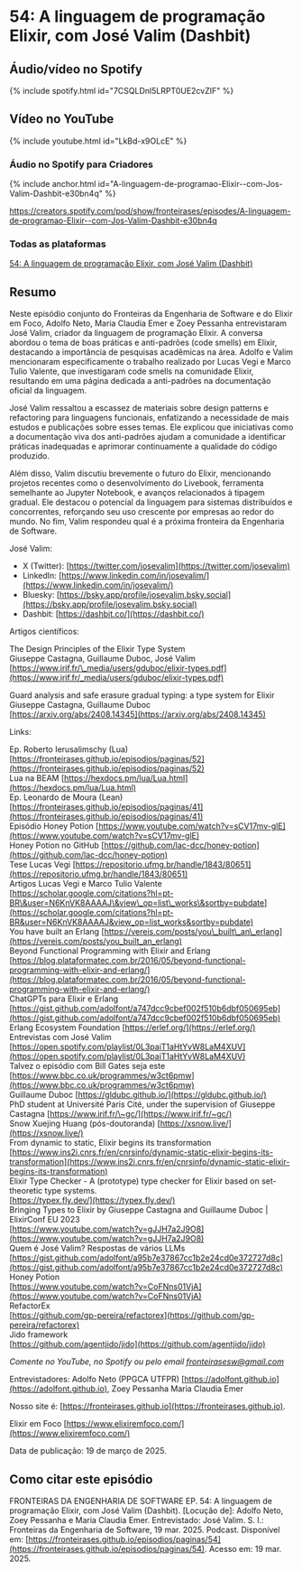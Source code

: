 # 54: A linguagem de programação Elixir, com José Valim (Dashbit)


## Áudio/vídeo no Spotify

{% include spotify.html id="7CSQLDnl5LRPT0UE2cvZIF" %}

## Vídeo no YouTube

{% include youtube.html id="LkBd-x9OLcE" %}  

### Áudio no Spotify para Criadores


{% include anchor.html id="A-linguagem-de-programao-Elixir--com-Jos-Valim-Dashbit-e30bn4q" %}


https://creators.spotify.com/pod/show/fronteirases/episodes/A-linguagem-de-programao-Elixir--com-Jos-Valim-Dashbit-e30bn4q

### Todas as plataformas


[54: A linguagem de programação Elixir, com José Valim (Dashbit)](https://creators.spotify.com/pod/show/fronteirases/episodes/A-linguagem-de-programao-Elixir--com-Jos-Valim-Dashbit-e30bn4q)


## Resumo

Neste episódio conjunto do Fronteiras da Engenharia de Software e do Elixir em Foco, Adolfo Neto, Maria Claudia Emer e Zoey Pessanha entrevistaram José Valim, criador da linguagem de programação Elixir. A conversa abordou o tema de boas práticas e anti-padrões (code smells) em Elixir, destacando a importância de pesquisas acadêmicas na área. Adolfo e Valim mencionaram especificamente o trabalho realizado por Lucas Vegi e Marco Tulio Valente, que investigaram code smells na comunidade Elixir, resultando em uma página dedicada a anti-padrões na documentação oficial da linguagem.

José Valim ressaltou a escassez de materiais sobre design patterns e refactoring para linguagens funcionais, enfatizando a necessidade de mais estudos e publicações sobre esses temas. Ele explicou que iniciativas como a documentação viva dos anti-padrões ajudam a comunidade a identificar práticas inadequadas e aprimorar continuamente a qualidade do código produzido.

Além disso, Valim discutiu brevemente o futuro do Elixir, mencionando projetos recentes como o desenvolvimento do Livebook, ferramenta semelhante ao Jupyter Notebook, e avanços relacionados à tipagem gradual. Ele destacou o potencial da linguagem para sistemas distribuídos e concorrentes, reforçando seu uso crescente por empresas ao redor do mundo. No fim, Valim respondeu qual é a próxima fronteira da Engenharia de Software.

José Valim:

- X (Twitter): [https://twitter.com/josevalim](https://twitter.com/josevalim)  
- LinkedIn: [https://www.linkedin.com/in/josevalim/](https://www.linkedin.com/in/josevalim/)  
- Bluesky: [https://bsky.app/profile/josevalim.bsky.social](https://bsky.app/profile/josevalim.bsky.social)  
- Dashbit: [https://dashbit.co/](https://dashbit.co/)

Artigos científicos:

The Design Principles of the Elixir Type System  
Giuseppe Castagna, Guillaume Duboc, José Valim  
[https://www.irif.fr/\_media/users/gduboc/elixir-types.pdf](https://www.irif.fr/_media/users/gduboc/elixir-types.pdf)

Guard analysis and safe erasure gradual typing: a type system for Elixir  
Giuseppe Castagna, Guillaume Duboc  
[https://arxiv.org/abs/2408.14345](https://arxiv.org/abs/2408.14345)

Links:

Ep. Roberto Ierusalimschy (Lua)  [https://fronteirases.github.io/episodios/paginas/52](https://fronteirases.github.io/episodios/paginas/52)   
Lua na BEAM [https://hexdocs.pm/lua/Lua.html](https://hexdocs.pm/lua/Lua.html)  
Ep. Leonardo de Moura (Lean) [https://fronteirases.github.io/episodios/paginas/41](https://fronteirases.github.io/episodios/paginas/41)   
Episódio Honey Potion [https://www.youtube.com/watch?v=sCV17mv-glE](https://www.youtube.com/watch?v=sCV17mv-glE)   
Honey Potion no GitHub [https://github.com/lac-dcc/honey-potion](https://github.com/lac-dcc/honey-potion)  
Tese Lucas Vegi [https://repositorio.ufmg.br/handle/1843/80651](https://repositorio.ufmg.br/handle/1843/80651)   
Artigos Lucas Vegi e Marco Tulio Valente  
[https://scholar.google.com/citations?hl=pt-BR\&user=N6KnVK8AAAAJ\&view\_op=list\_works\&sortby=pubdate](https://scholar.google.com/citations?hl=pt-BR&user=N6KnVK8AAAAJ&view_op=list_works&sortby=pubdate)  
You have built an Erlang [https://vereis.com/posts/you\_built\_an\_erlang](https://vereis.com/posts/you_built_an_erlang)   
Beyond Functional Programming with Elixir and Erlang  
[https://blog.plataformatec.com.br/2016/05/beyond-functional-programming-with-elixir-and-erlang/](https://blog.plataformatec.com.br/2016/05/beyond-functional-programming-with-elixir-and-erlang/)   
ChatGPTs para Elixir e Erlang [https://gist.github.com/adolfont/a747dcc9cbef002f510b6dbf050695eb](https://gist.github.com/adolfont/a747dcc9cbef002f510b6dbf050695eb)  
Erlang Ecosystem Foundation [https://erlef.org/](https://erlef.org/)   
Entrevistas com José Valim [https://open.spotify.com/playlist/0L3paiT1aHtYvW8LaM4XUV](https://open.spotify.com/playlist/0L3paiT1aHtYvW8LaM4XUV)   
Talvez o episódio com Bill Gates seja este [https://www.bbc.co.uk/programmes/w3ct6pmw](https://www.bbc.co.uk/programmes/w3ct6pmw)   
Guillaume Duboc [https://gldubc.github.io/](https://gldubc.github.io/)    
PhD student at Université Paris Cité, under the supervision of Giuseppe Castagna [https://www.irif.fr/\~gc/](https://www.irif.fr/~gc/)    
Snow Xuejing Huang (pós-doutoranda) [https://xsnow.live/](https://xsnow.live/)   
From dynamic to static, Elixir begins its transformation  
[https://www.ins2i.cnrs.fr/en/cnrsinfo/dynamic-static-elixir-begins-its-transformation](https://www.ins2i.cnrs.fr/en/cnrsinfo/dynamic-static-elixir-begins-its-transformation)   
Elixir Type Checker \- A (prototype) type checker for Elixir based on set-theoretic type systems.  
[https://typex.fly.dev/](https://typex.fly.dev/)   
Bringing Types to Elixir by Giuseppe Castagna and Guillaume Duboc | ElixirConf EU 2023  
[https://www.youtube.com/watch?v=gJJH7a2J9O8](https://www.youtube.com/watch?v=gJJH7a2J9O8)   
Quem é José Valim? Respostas de vários LLMs  
[https://gist.github.com/adolfont/a95b7e37867cc1b2e24cd0e372727d8c](https://gist.github.com/adolfont/a95b7e37867cc1b2e24cd0e372727d8c)  
Honey Potion   
[https://www.youtube.com/watch?v=CoFNns01VjA](https://www.youtube.com/watch?v=CoFNns01VjA)  
RefactorEx   
[https://github.com/gp-pereira/refactorex](https://github.com/gp-pereira/refactorex)  
Jido framework  
[https://github.com/agentjido/jido](https://github.com/agentjido/jido) 


*Comente no YouTube, no Spotify ou pelo email* ⁠*fronteirasesw@gmail.com*⁠

Entrevistadores: Adolfo Neto (PPGCA UTFPR) ⁠⁠⁠⁠⁠⁠[⁠https://adolfont.github.io⁠](https://adolfont.github.io), Zoey Pessanha Maria Claudia Emer

Nosso site é: ⁠⁠⁠⁠[⁠https://fronteirases.github.io⁠](https://fronteirases.github.io).

Elixir em Foco [https://www.elixiremfoco.com/](https://www.elixiremfoco.com/) 

<!-- 
Música utilizada: Extreme Energy (Music Today 80). Composed & Produced by: Anwar Amr. Link:⁠ ⁠⁠⁠⁠⁠⁠[⁠https://www.youtube.com/watch?v=8ZZbAkKNx7s⁠](https://www.youtube.com/watch?v=8ZZbAkKNx7s)  ⁠⁠⁠⁠   
-->
 

Data de publicação: 19 de março de 2025.

## Como citar este episódio

FRONTEIRAS DA ENGENHARIA DE SOFTWARE EP. 54: A linguagem de programação Elixir, com José Valim (Dashbit). \[Locução de\]: Adolfo Neto, Zoey Pessanha e Maria Claudia Emer. Entrevistado: José Valim. S. l.: Fronteiras da Engenharia de Software, 19 mar. 2025\. Podcast. Disponível em: ⁠⁠⁠⁠[https://fronteirases.github.io/episodios/paginas/54](https://fronteirases.github.io/episodios/paginas/54).  ⁠Acesso em: 19 mar. 2025\.

